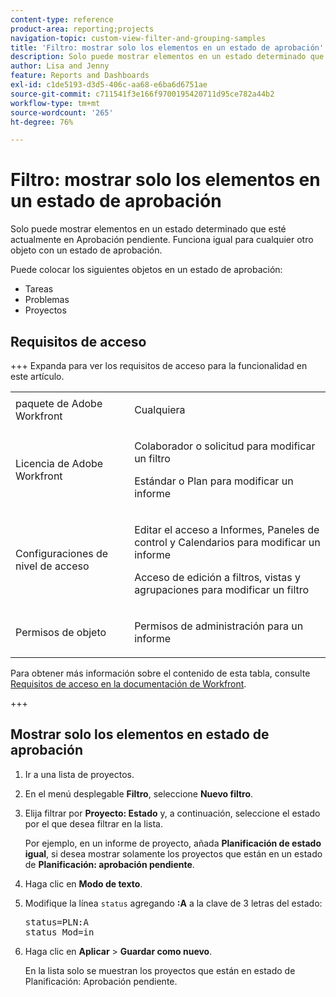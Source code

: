 ```yaml
---
content-type: reference
product-area: reporting;projects
navigation-topic: custom-view-filter-and-grouping-samples
title: 'Filtro: mostrar solo los elementos en un estado de aprobación'
description: Solo puede mostrar elementos en un estado determinado que esté actualmente en Aprobación pendiente. Funciona igual para cualquier otro objeto con un estado de aprobación.
author: Lisa and Jenny
feature: Reports and Dashboards
exl-id: c1de5193-d3d5-406c-aa68-e6ba6d6751ae
source-git-commit: c711541f3e166f9700195420711d95ce782a44b2
workflow-type: tm+mt
source-wordcount: '265'
ht-degree: 76%

---
```


# Filtro: mostrar solo los elementos en un estado de aprobación

<!--Audited: 10/2024-->

Solo puede mostrar elementos en un estado determinado que esté actualmente en Aprobación pendiente. Funciona igual para cualquier otro objeto con un estado de aprobación.

Puede colocar los siguientes objetos en un estado de aprobación:

* Tareas
* Problemas
* Proyectos

## Requisitos de acceso

+++ Expanda para ver los requisitos de acceso para la funcionalidad en este artículo. 

<table style="table-layout:auto"> 
 <col> 
 <col> 
 <tbody> 
  <tr> 
   <td role="rowheader">paquete de Adobe Workfront</td> 
   <td> <p>Cualquiera</p> </td> 
  </tr> 
  <tr> 
   <td role="rowheader">Licencia de Adobe Workfront</td> 
   <td> 
   <p>Colaborador o solicitud para modificar un filtro </p>
   <p>Estándar o Plan para modificar un informe</p>
  </tr> 
  <tr> 
   <td role="rowheader">Configuraciones de nivel de acceso</td> 
   <td> <p>Editar el acceso a Informes, Paneles de control y Calendarios para modificar un informe</p> <p>Acceso de edición a filtros, vistas y agrupaciones para modificar un filtro</p> </td> 
  </tr> 
  <tr> 
   <td role="rowheader">Permisos de objeto</td> 
   <td> <p>Permisos de administración para un informe</p>  </td> 
  </tr> 
 </tbody> 
</table>

Para obtener más información sobre el contenido de esta tabla, consulte [Requisitos de acceso en la documentación de Workfront](/help/quicksilver/administration-and-setup/add-users/access-levels-and-object-permissions/access-level-requirements-in-documentation.md).

+++

## Mostrar solo los elementos en estado de aprobación

1. Ir a una lista de proyectos.
1. En el menú desplegable **Filtro**, seleccione **Nuevo filtro**.
1. Elija filtrar por **Proyecto: Estado** y, a continuación, seleccione el estado por el que desea filtrar en la lista.

   Por ejemplo, en un informe de proyecto, añada **Planificación de estado igual**, si desea mostrar solamente los proyectos que están en un estado de **Planificación: aprobación pendiente**.
1. Haga clic en **Modo de texto**.
1. Modifique la línea `status` agregando **:A** a la clave de 3 letras del estado:
   <pre>status=PLN:A<br>status_Mod=in</pre>

1. Haga clic en **Aplicar** > **Guardar como nuevo**.

   En la lista solo se muestran los proyectos que están en estado de Planificación: Aprobación pendiente.
